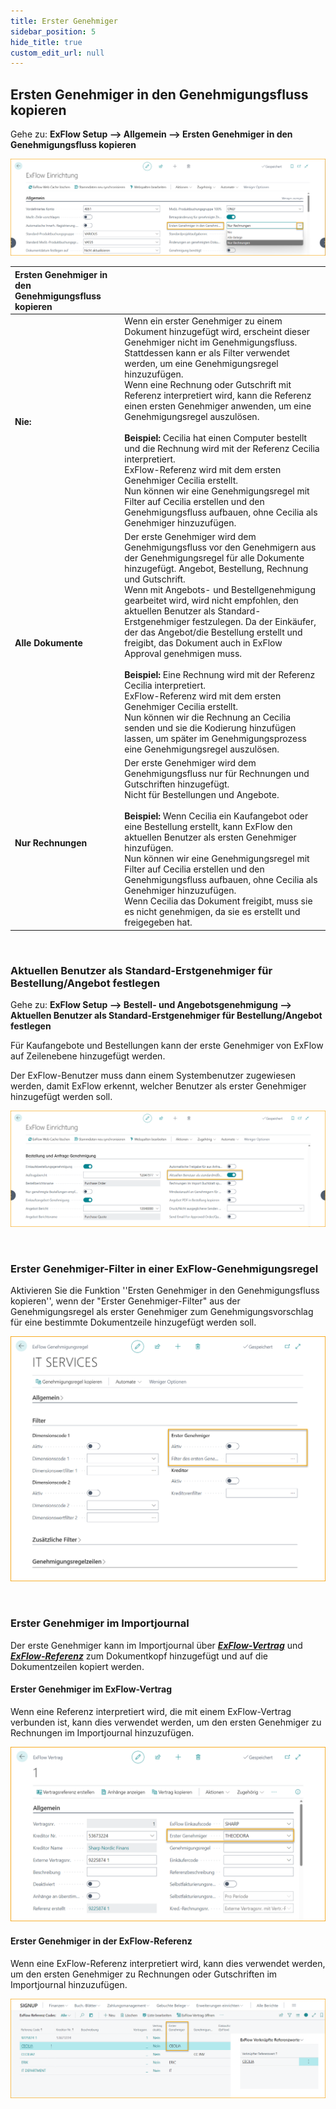 ```yaml
---
title: Erster Genehmiger
sidebar_position: 5
hide_title: true
custom_edit_url: null
---
```


## Ersten Genehmiger in den Genehmigungsfluss kopieren

Gehe zu: **ExFlow Setup --> Allgemein --> Ersten Genehmiger in den Genehmigungsfluss kopieren**

![ExFlow Setup](../../images/first-approver-001.png)
<br/>

| Ersten Genehmiger in den Genehmigungsfluss kopieren | 	|
|:-|:-|
| **Nie:**                         | Wenn ein erster Genehmiger zu einem Dokument hinzugefügt wird, erscheint dieser Genehmiger nicht im Genehmigungsfluss. <br/>Stattdessen kann er als Filter verwendet werden, um eine Genehmigungsregel hinzuzufügen. <br/>Wenn eine Rechnung oder Gutschrift mit Referenz interpretiert wird, kann die Referenz einen ersten Genehmiger anwenden, um eine Genehmigungsregel auszulösen. <br/><br/> **Beispiel:** Cecilia hat einen Computer bestellt und die Rechnung wird mit der Referenz Cecilia interpretiert. <br/> ExFlow-Referenz wird mit dem ersten Genehmiger Cecilia erstellt. <br/>Nun können wir eine Genehmigungsregel mit Filter auf Cecilia erstellen und den Genehmigungsfluss aufbauen, ohne Cecilia als Genehmiger hinzuzufügen.
| **Alle Dokumente**| Der erste Genehmiger wird dem Genehmigungsfluss vor den Genehmigern aus der Genehmigungsregel für alle Dokumente hinzugefügt. Angebot, Bestellung, Rechnung und Gutschrift. <br/>Wenn mit Angebots- und Bestellgenehmigung gearbeitet wird, wird nicht empfohlen, den aktuellen Benutzer als Standard-Erstgenehmiger festzulegen. Da der Einkäufer, der das Angebot/die Bestellung erstellt und freigibt, das Dokument auch in ExFlow Approval genehmigen muss. <br/><br/> **Beispiel:** Eine Rechnung wird mit der Referenz Cecilia interpretiert. <br/>ExFlow-Referenz wird mit dem ersten Genehmiger Cecilia erstellt. <br/>Nun können wir die Rechnung an Cecilia senden und sie die Kodierung hinzufügen lassen, um später im Genehmigungsprozess eine Genehmigungsregel auszulösen.
|**Nur Rechnungen**| Der erste Genehmiger wird dem Genehmigungsfluss nur für Rechnungen und Gutschriften hinzugefügt. <br/>Nicht für Bestellungen und Angebote.  <br/><br/> **Beispiel:** Wenn Cecilia ein Kaufangebot oder eine Bestellung erstellt, kann ExFlow den aktuellen Benutzer als ersten Genehmiger hinzufügen. <br/>Nun können wir eine Genehmigungsregel mit Filter auf Cecilia erstellen und den Genehmigungsfluss aufbauen, ohne Cecilia als Genehmiger hinzuzufügen. <br/>Wenn Cecilia das Dokument freigibt, muss sie es nicht genehmigen, da sie es erstellt und freigegeben hat.

<br/>

### Aktuellen Benutzer als Standard-Erstgenehmiger für Bestellung/Angebot festlegen

Gehe zu: **ExFlow Setup --> Bestell- und Angebotsgenehmigung --> Aktuellen Benutzer als Standard-Erstgenehmiger für Bestellung/Angebot festlegen**

Für Kaufangebote und Bestellungen kann der erste Genehmiger von ExFlow auf Zeilenebene hinzugefügt werden.<br/>

Der ExFlow-Benutzer muss dann einem Systembenutzer zugewiesen werden, damit ExFlow erkennt, welcher Benutzer als erster Genehmiger hinzugefügt werden soll.<br/>

![ExFlow Setup](../../images/first-approver-003.png)

<br/>

### Erster Genehmiger-Filter in einer ExFlow-Genehmigungsregel

Aktivieren Sie die Funktion ''Ersten Genehmiger in den Genehmigungsfluss kopieren'', wenn der "Erster Genehmiger-Filter" aus der Genehmigungsregel als erster Genehmiger zum Genehmigungsvorschlag für eine bestimmte Dokumentzeile hinzugefügt werden soll. <br/>

![ExFlow Setup](../../images/first-approver-002.png)

<br/>

### Erster Genehmiger im Importjournal
Der erste Genehmiger kann im Importjournal über [***ExFlow-Vertrag***](https://docs.exflow.cloud/business-central/docs/user-manual/business-functionality/contract#contract) und [***ExFlow-Referenz***](https://docs.exflow.cloud/business-central/docs/user-manual/business-functionality/reference-codes#reference-codes) zum Dokumentkopf hinzugefügt und auf die Dokumentzeilen kopiert werden.

#### Erster Genehmiger im ExFlow-Vertrag
Wenn eine Referenz interpretiert wird, die mit einem ExFlow-Vertrag verbunden ist, kann dies verwendet werden, um den ersten Genehmiger zu Rechnungen im Importjournal hinzuzufügen. <br/> 

![ExFlow Setup](../../images/first-approver-004.png)

#### Erster Genehmiger in der ExFlow-Referenz
Wenn eine ExFlow-Referenz interpretiert wird, kann dies verwendet werden, um den ersten Genehmiger zu Rechnungen oder Gutschriften im Importjournal hinzuzufügen. <br/> 

![ExFlow Setup](../../images/first-approver-005.png)
 